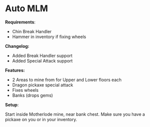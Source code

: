 
# Auto MLM

**Requirements**:
- Chin Break Handler
- Hammer in inventory if fixing wheels


**Changelog:**
- Added Break Handler support
- Added Special Attack support


**Features:**
- 2 Areas to mine from for Upper and Lower floors each
- Dragon pickaxe special attack
- Fixes wheels
- Banks (drops gems)

**Setup**:

Start inside Motherlode mine, near bank chest.
Make sure you have a pickaxe on you or in your inventory.